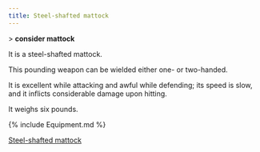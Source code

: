 ```yaml
---
title: Steel-shafted mattock
---
```


\> **consider mattock**

It is a steel-shafted mattock.

This pounding weapon can be wielded either one- or two-handed.

It is excellent while attacking and awful while defending; its speed is
slow, and it inflicts considerable damage upon hitting.

It weighs six pounds.

{% include Equipment.md %}

[Steel-shafted mattock](Category:_Concussion_weapons "wikilink")